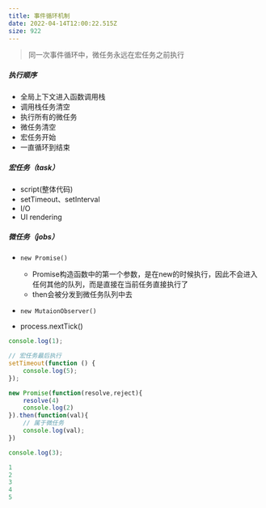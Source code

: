 ```yaml
---
title: 事件循环机制
date: 2022-04-14T12:00:22.515Z
size: 922
---
```

> 同一次事件循环中，微任务永远在宏任务之前执行

##### 执行顺序

- 全局上下文进入函数调用栈
- 调用栈任务清空
- 执行所有的微任务
- 微任务清空
- 宏任务开始
- 一直循环到结束

##### 宏任务（task）

- script(整体代码)
- setTimeout、setInterval
- I/O
- UI rendering

##### 微任务（jobs）

- ```
  new Promise()
  ```

  - Promise构造函数中的第一个参数，是在new的时候执行，因此不会进入任何其他的队列，而是直接在当前任务直接执行了
  - then会被分发到微任务队列中去

- `new MutaionObserver()`

- process.nextTick()

```jsx
console.log(1);

// 宏任务最后执行
setTimeout(function () {
    console.log(5);
});

new Promise(function(resolve,reject){
    resolve(4)
    console.log(2)
}).then(function(val){
  	// 属于微任务
    console.log(val);
})

console.log(3);

1
2
3
4
5
```
